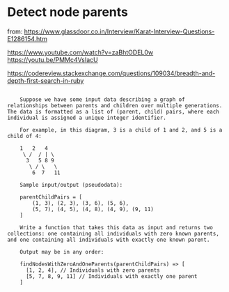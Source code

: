 #  Detect node parents


from: https://www.glassdoor.co.in/Interview/Karat-Interview-Questions-E1286154.htm


https://www.youtube.com/watch?v=zaBhtODEL0w
https://youtu.be/PMMc4VsIacU

https://codereview.stackexchange.com/questions/109034/breadth-and-depth-first-search-in-ruby

```

    Suppose we have some input data describing a graph of relationships between parents and children over multiple generations. The data is formatted as a list of (parent, child) pairs, where each individual is assigned a unique integer identifier.

    For example, in this diagram, 3 is a child of 1 and 2, and 5 is a child of 4:

    1   2   4
     \ /  / | \
      3   5 8 9
       \ / \   \
        6  7   11

    Sample input/output (pseudodata):

    parentChildPairs = [
        (1, 3), (2, 3), (3, 6), (5, 6),
        (5, 7), (4, 5), (4, 8), (4, 9), (9, 11)
    ]

    Write a function that takes this data as input and returns two collections: one containing all individuals with zero known parents, and one containing all individuals with exactly one known parent.

    Output may be in any order:

    findNodesWithZeroAndOneParents(parentChildPairs) => [
      [1, 2, 4], // Individuals with zero parents
      [5, 7, 8, 9, 11] // Individuals with exactly one parent
    ]
```
